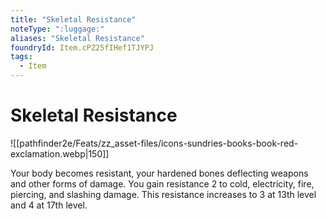 ```yaml
---
title: "Skeletal Resistance"
noteType: ":luggage:"
aliases: "Skeletal Resistance"
foundryId: Item.cPZ25fIHef1TJYPJ
tags:
  - Item
---
```


# Skeletal Resistance
![[pathfinder2e/Feats/zz_asset-files/icons-sundries-books-book-red-exclamation.webp|150]]

Your body becomes resistant, your hardened bones deflecting weapons and other forms of damage. You gain resistance 2 to cold, electricity, fire, piercing, and slashing damage. This resistance increases to 3 at 13th level and 4 at 17th level.
